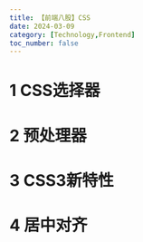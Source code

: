 ```yaml
---
title: 【前端八股】CSS
date: 2024-03-09
category: [Technology,Frontend]
toc_number: false
---
```


# 1 CSS选择器

# 2 预处理器

# 3 CSS3新特性

# 4 居中对齐